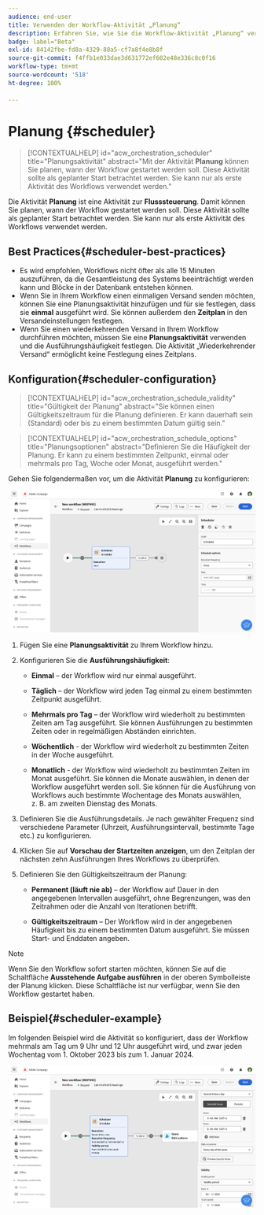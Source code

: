 ```yaml
---
audience: end-user
title: Verwenden der Workflow-Aktivität „Planung“
description: Erfahren Sie, wie Sie die Workflow-Aktivität „Planung“ verwenden.
badge: label="Beta"
exl-id: 84142fbe-fd8a-4329-88a5-cf7a8f4e8b8f
source-git-commit: f4ffb1e033dae3d631772ef602e48e336c8c0f16
workflow-type: tm+mt
source-wordcount: '518'
ht-degree: 100%

---
```


# Planung {#scheduler}


>[!CONTEXTUALHELP]
>id="acw_orchestration_scheduler"
>title="Planungsaktivität"
>abstract="Mit der Aktivität **Planung** können Sie planen, wann der Workflow gestartet werden soll. Diese Aktivität sollte als geplanter Start betrachtet werden. Sie kann nur als erste Aktivität des Workflows verwendet werden."


Die Aktivität **Planung** ist eine Aktivität zur **Flusssteuerung**. Damit können Sie planen, wann der Workflow gestartet werden soll. Diese Aktivität sollte als geplanter Start betrachtet werden. Sie kann nur als erste Aktivität des Workflows verwendet werden.

## Best Practices{#scheduler-best-practices}

* Es wird empfohlen, Workflows nicht öfter als alle 15 Minuten auszuführen, da die Gesamtleistung des Systems beeinträchtigt werden kann und Blöcke in der Datenbank entstehen können.
* Wenn Sie in Ihrem Workflow einen einmaligen Versand senden möchten, können Sie eine Planungsaktivität hinzufügen und für sie festlegen, dass sie **einmal** ausgeführt wird. Sie können außerdem den **Zeitplan** in den Versandeinstellungen festlegen.
* Wenn Sie einen wiederkehrenden Versand in Ihrem Workflow durchführen möchten, müssen Sie eine **Planungsaktivität** verwenden und die Ausführungshäufigkeit festlegen. Die Aktivität „Wiederkehrender Versand“ ermöglicht keine Festlegung eines Zeitplans.

## Konfiguration{#scheduler-configuration}

>[!CONTEXTUALHELP]
>id="acw_orchestration_schedule_validity"
>title="Gültigkeit der Planung"
>abstract="Sie können einen Gültigkeitszeitraum für die Planung definieren. Er kann dauerhaft sein (Standard) oder bis zu einem bestimmten Datum gültig sein."


>[!CONTEXTUALHELP]
>id="acw_orchestration_schedule_options"
>title="Planungsoptionen"
>abstract="Definieren Sie die Häufigkeit der Planung. Er kann zu einem bestimmten Zeitpunkt, einmal oder mehrmals pro Tag, Woche oder Monat, ausgeführt werden."

Gehen Sie folgendermaßen vor, um die Aktivität **Planung** zu konfigurieren:

![](../assets/workflow-scheduler.png)

1. Fügen Sie eine **Planungsaktivität** zu Ihrem Workflow hinzu.

1. Konfigurieren Sie die **Ausführungshäufigkeit**:

   * **Einmal** – der Workflow wird nur einmal ausgeführt.

   * **Täglich** – der Workflow wird jeden Tag einmal zu einem bestimmten Zeitpunkt ausgeführt.

   * **Mehrmals pro Tag** – der Workflow wird wiederholt zu bestimmten Zeiten am Tag ausgeführt. Sie können Ausführungen zu bestimmten Zeiten oder in regelmäßigen Abständen einrichten.

   * **Wöchentlich** - der Workflow wird wiederholt zu bestimmten Zeiten in der Woche ausgeführt.

   * **Monatlich** - der Workflow wird wiederholt zu bestimmten Zeiten im Monat ausgeführt. Sie können die Monate auswählen, in denen der Workflow ausgeführt werden soll. Sie können für die Ausführung von Workflows auch bestimmte Wochentage des Monats auswählen, z. B. am zweiten Dienstag des Monats.

1. Definieren Sie die Ausführungsdetails. Je nach gewählter Frequenz sind verschiedene Parameter (Uhrzeit, Ausführungsintervall, bestimmte Tage etc.) zu konfigurieren.

1. Klicken Sie auf **Vorschau der Startzeiten anzeigen**, um den Zeitplan der nächsten zehn Ausführungen Ihres Workflows zu überprüfen.

1. Definieren Sie den Gültigkeitszeitraum der Planung:

   * **Permanent (läuft nie ab)** – der Workflow auf Dauer in den angegebenen Intervallen ausgeführt, ohne Begrenzungen, was den Zeitrahmen oder die Anzahl von Iterationen betrifft.

   * **Gültigkeitszeitraum** – Der Workflow wird in der angegebenen Häufigkeit bis zu einem bestimmten Datum ausgeführt. Sie müssen Start- und Enddaten angeben.

>[!NOTE]
>
>Wenn Sie den Workflow sofort starten möchten, können Sie auf die Schaltfläche **Ausstehende Aufgabe ausführen** in der oberen Symbolleiste der Planung klicken. Diese Schaltfläche ist nur verfügbar, wenn Sie den Workflow gestartet haben.

## Beispiel{#scheduler-example}

Im folgenden Beispiel wird die Aktivität so konfiguriert, dass der Workflow mehrmals am Tag um 9 Uhr und 12 Uhr ausgeführt wird, und zwar jeden Wochentag vom 1. Oktober 2023 bis zum 1. Januar 2024.

![](../assets/workflow-scheduler2.png)
